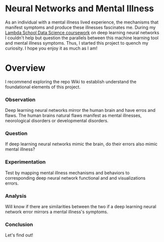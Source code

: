 # Neural Networks and Mental Illness 

As an individual with a mental illness lived experience, the mechanisms that manifest symptoms and produce these illnesses fascinates me. During my [Lambda School Data Science coursework](https://lambdaschool.com/courses/data-science) on deep learning neural networks I couldn't help but question the parallels between this machine learning tool and mental illness symptoms. Thus, I started this project to quench my curiosity. I hope you enjoy it as much as I am!

# Overview

I recommend exploring the repo Wiki to establish understand the foundational elements of this project.

### Observation

Deep learning neural networks mirror the human brain and have erros and flaws.
The human brains natural flaws manifest as mental illnesses, neorological disorders or developmental disorders.

### Question

If deep learning neural networks mimic the brain, do their errors also mimic mental illness?

### Experimentation

Test by mapping mental illness mechanisms and behaviors to corresponding deep neural network functional and and visualizations errors.

### Analysis

Will know if there are similarities between the two if a deep learning neural network error mirrors a mental illness's symptoms.

### Conclusion

Let's find out!


